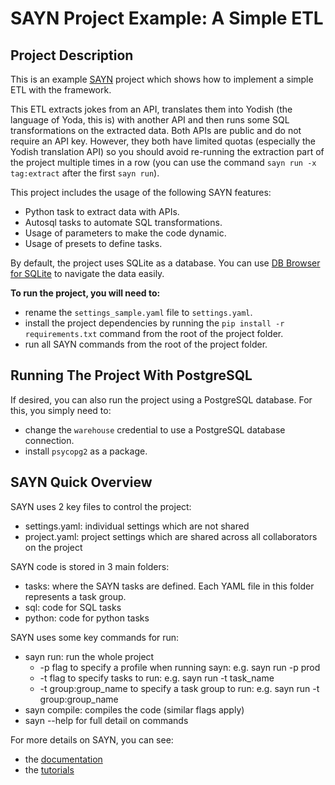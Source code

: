 # SAYN Project Example: A Simple ETL

## Project Description

This is an example [SAYN](https://github.com/173TECH/sayn) project which shows how to implement a simple ETL with the framework.

This ETL extracts jokes from an API, translates them into Yodish (the language of Yoda, this is) with another API and then runs some SQL transformations on the extracted data. Both APIs are public and do not require an API key. However, they both have limited quotas (especially the Yodish translation API) so you should avoid re-running the extraction part of the project multiple times in a row (you can use the command `sayn run -x tag:extract` after the first `sayn run`).

This project includes the usage of the following SAYN features:

* Python task to extract data with APIs.
* Autosql tasks to automate SQL transformations.
* Usage of parameters to make the code dynamic.
* Usage of presets to define tasks.

By default, the project uses SQLite as a database. You can use [DB Browser for SQLite](https://sqlitebrowser.org/dl/) to navigate the data easily.

**To run the project, you will need to:**

* rename the `settings_sample.yaml` file to `settings.yaml`.
* install the project dependencies by running the `pip install -r requirements.txt` command from the root of the project folder.
* run all SAYN commands from the root of the project folder.

## Running The Project With PostgreSQL

If desired, you can also run the project using a PostgreSQL database. For this, you simply need to:

* change the `warehouse` credential to use a PostgreSQL database connection.
* install `psycopg2` as a package.

## SAYN Quick Overview

SAYN uses 2 key files to control the project:
  - settings.yaml: individual settings which are not shared
  - project.yaml: project settings which are shared across all collaborators on the project

SAYN code is stored in 3 main folders:
  - tasks: where the SAYN tasks are defined. Each YAML file in this folder represents a task group.
  - sql: code for SQL tasks
  - python: code for python tasks

SAYN uses some key commands for run:
  - sayn run: run the whole project
    - -p flag to specify a profile when running sayn: e.g. sayn run -p prod
    - -t flag to specify tasks to run: e.g. sayn run -t task_name
    - -t group:group_name to specify a task group to run: e.g. sayn run -t group:group_name
  - sayn compile: compiles the code (similar flags apply)
  - sayn --help for full detail on commands

For more details on SAYN, you can see:
* the [documentation](https://173tech.github.io/sayn/)
* the [tutorials](https://173tech.github.io/sayn/tutorials/tutorial_part1/)
